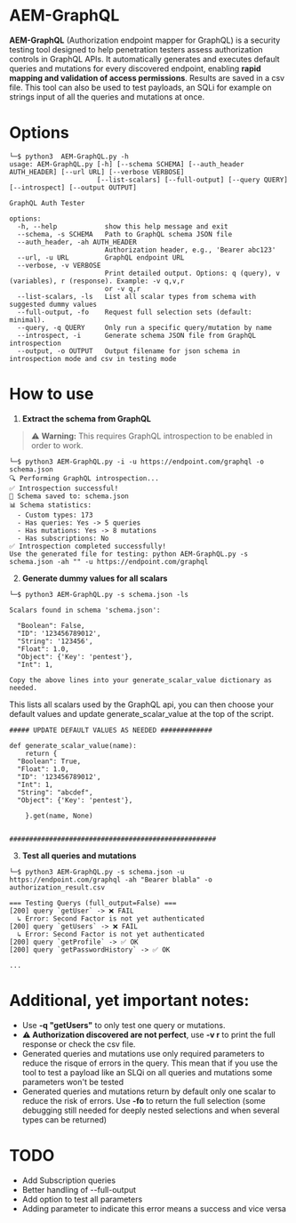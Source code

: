 # AEM-GraphQL

**AEM-GraphQL** (Authorization endpoint mapper for GraphQL) is a security testing tool designed to help penetration testers assess authorization controls in GraphQL APIs. It automatically generates and executes default queries and mutations for every discovered endpoint, enabling **rapid mapping and validation of access permissions**. Results are saved in a csv file. This tool can also be used to test payloads, an SQLi for example on strings input of all the queries and mutations at once.

# Options

```
└─$ python3  AEM-GraphQL.py -h   
usage: AEM-GraphQL.py [-h] [--schema SCHEMA] [--auth_header AUTH_HEADER] [--url URL] [--verbose VERBOSE]
                      [--list-scalars] [--full-output] [--query QUERY] [--introspect] [--output OUTPUT]

GraphQL Auth Tester

options:
  -h, --help            show this help message and exit
  --schema, -s SCHEMA   Path to GraphQL schema JSON file
  --auth_header, -ah AUTH_HEADER
                        Authorization header, e.g., 'Bearer abc123'
  --url, -u URL         GraphQL endpoint URL
  --verbose, -v VERBOSE
                        Print detailed output. Options: q (query), v (variables), r (response). Example: -v q,v,r
                        or -v q,r
  --list-scalars, -ls   List all scalar types from schema with suggested dummy values
  --full-output, -fo    Request full selection sets (default: minimal).
  --query, -q QUERY     Only run a specific query/mutation by name
  --introspect, -i      Generate schema JSON file from GraphQL introspection
  --output, -o OUTPUT   Output filename for json schema in introspection mode and csv in testing mode
```


# How to use

1. **Extract the schema from GraphQL**
> ⚠️ **Warning:** This requires GraphQL introspection to be enabled in order to work.

```
└─$ python3 AEM-GraphQL.py -i -u https://endpoint.com/graphql -o schema.json  
🔍 Performing GraphQL introspection...
✅ Introspection successful!
📁 Schema saved to: schema.json
📊 Schema statistics:
  - Custom types: 173
  - Has queries: Yes -> 5 queries
  - Has mutations: Yes -> 8 mutations
  - Has subscriptions: No
✅ Introspection completed successfully!
Use the generated file for testing: python AEM-GraphQL.py -s schema.json -ah "" -u https://endpoint.com/graphql

```

2. **Generate dummy values for all scalars**

```
└─$ python3 AEM-GraphQL.py -s schema.json -ls                        

Scalars found in schema 'schema.json':

  "Boolean": False,
  "ID": '123456789012',
  "String": '123456',
  "Float": 1.0,
  "Object": {'Key': 'pentest'},
  "Int": 1,

Copy the above lines into your generate_scalar_value dictionary as needed.
```

This lists all scalars used by the GraphQL api, you can then choose your default values and update generate_scalar_value at the top of the script.

```
##### UPDATE DEFAULT VALUES AS NEEDED #############

def generate_scalar_value(name):
    return {
  "Boolean": True,
  "Float": 1.0,
  "ID": '123456789012',
  "Int": 1,
  "String": "abcdef",
  "Object": {'Key': 'pentest'},

    }.get(name, None)


####################################################
```

3. **Test all queries and mutations**

```
└─$ python3 AEM-GraphQL.py -s schema.json -u https://endpoint.com/graphql -ah "Bearer blabla" -o authorization_result.csv

=== Testing Querys (full_output=False) ===
[200] query `getUser` -> ❌ FAIL
  ↳ Error: Second Factor is not yet authenticated
[200] query `getUsers` -> ❌ FAIL
  ↳ Error: Second Factor is not yet authenticated
[200] query `getProfile` -> ✅ OK
[200] query `getPasswordHistory` -> ✅ OK

...

```

# Additional, yet important notes:

* Use **-q "getUsers"** to only test one query or mutations.
* **⚠️ Authorization discovered are not perfect**, use **-v r** to print the full response or check the csv file.
* Generated queries and mutations use only required parameters to reduce the risque of errors in the query. This mean that if you use the tool to test a payload like an SLQi on all queries and mutations some parameters won't be tested
* Generated queries and mutations return by default only one scalar to reduce the risk of errors. Use **-fo** to return the full selection (some debugging still needed for deeply nested selections and when several types can be returned)


# TODO

* Add Subscription queries
* Better handling of --full-output
* Add option to test all parameters
* Adding parameter to indicate this error means a success and vice versa